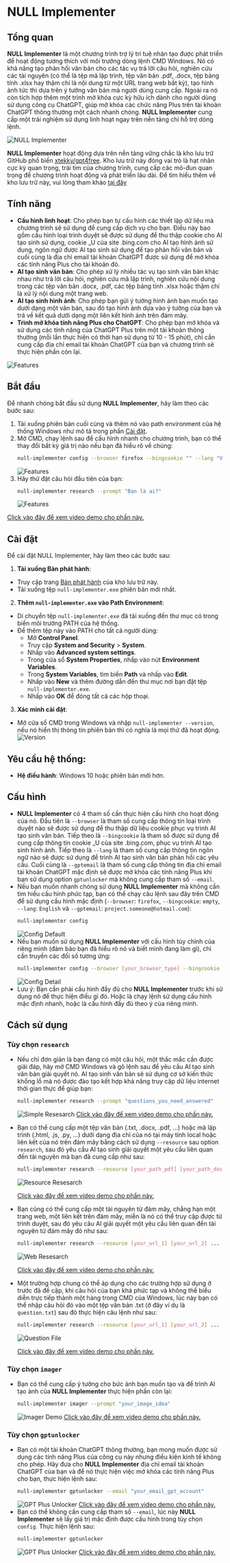 # NULL Implementer
## Tổng quan
**NULL Implementer** là một chương trình trợ lý trí tuệ nhân tạo được phát triển để hoạt động tương thích với môi trường dòng lệnh CMD Windows. Nó có khả năng tạo phản hồi văn bản cho các tác vụ trả lời câu hỏi, nghiên cứu các tài nguyên (có thể là tệp mã lập trình, tệp văn bản .pdf, .docx, tệp bảng tính .xlsx hay thậm chí là nội dung từ một URL trang web bất kỳ), tạo hình ảnh tức thì dựa trên ý tưởng văn bản mà người dùng cung cấp. Ngoài ra nó còn tích hợp thêm một trình mở khóa cực kỳ hữu ích dành cho người dùng sử dụng công cụ ChatGPT, giúp mở khóa các chức năng Plus trên tài khoản ChatGPT thông thường một cách nhanh chóng. **NULL Implementer** cung cấp một trải nghiệm sử dụng linh hoạt ngay trên nền tảng chỉ hỗ trợ dòng lệnh.

![NULL Implementer](https://nullcommand-restructuring.github.io/NULLCommand-Restructuring/NULLImplementer-DemoResources/main.jpg)

**NULL Implementer** hoạt động dựa trên nền tảng vững chắc là kho lưu trữ GitHub phổ biến [xtekky/gpt4free](https://github.com/xtekky/gpt4free). Kho lưu trữ này đóng vai trò là hạt nhân cực kỳ quan trọng, trái tim của chương trình, cung cấp các mô-đun quan trọng để chương trình hoạt động và phát triển lâu dài. Để tìm hiểu thêm về kho lưu trữ này, vui lòng tham khảo [tại đây](https://github.com/xtekky/gpt4free)

## Tính năng
- **Cấu hình linh hoạt**: Cho phép bạn tự cấu hình các thiết lập dữ liệu mà chương trình sẽ sử dụng để cung cấp dịch vụ cho bạn. Điều này bao gồm cấu hình loại trình duyệt sẽ được sử dụng để thu thập cookie cho AI tạo sinh sử dụng, cookie _U của site .bing.com cho AI tạo hình ảnh sử dụng, ngôn ngữ được AI tạo sinh sử dụng để tạo phản hồi văn bản và cuối cùng là địa chỉ email tài khoản ChatGPT được sử dụng để mở khóa các tính năng Plus cho tài khoản đó.
- **AI tạo sinh văn bản**: Cho phép xử lý nhiều tác vụ tạo sinh văn bản khác nhau như trả lời câu hỏi, nghiên cứu mã lập trình, nghiên cứu nội dung trong các tệp văn bản .docx, .pdf, các tệp bảng tính .xlsx hoặc thậm chí là xử lý nội dung một trang web.
- **AI tạo sinh hình ảnh**: Cho phép bạn gửi ý tưởng hình ảnh bạn muốn tạo dưới dạng một văn bản, sau đó tạo hình ảnh dựa vào ý tưởng của bạn và trả về kết quả dưới dạng một liên kết hình ảnh trên đám mây.
- **Trình mở khóa tính năng Plus cho ChatGPT**: Cho phép bạn mở khóa và sử dụng các tính năng của ChatGPT Plus trên một tài khoản thông thường (mỗi lần thực hiện có thời hạn sử dụng từ 10 - 15 phút), chỉ cần cung cấp địa chỉ email tài khoản ChatGPT của bạn và chương trình sẽ thực hiện phần còn lại.

![Features](https://nullcommand-restructuring.github.io/NULLCommand-Restructuring/NULLImplementer-DemoResources/features.png)

## Bắt đầu
Để nhanh chóng bắt đầu sử dụng **NULL Implementer**, hãy làm theo các bước sau:
1. Tải xuống phiên bản cuối cùng và thêm nó vào path environment của hệ thống Windows như mô tả trong phần [Cài đặt](#installation).
2. Mở CMD, chạy lệnh sau để cấu hình nhanh cho chương trình, bạn có thể thay đổi bất kỳ giá trị nào nếu bạn đã hiểu rõ về chúng:
    ```bash
    null-implementer config --browser firefox --bingcookie "" --lang "Việt Nam"
    ```
    ![Features](https://nullcommand-restructuring.github.io/NULLCommand-Restructuring/NULLImplementer-DemoResources/demo_3_getting_started.png)
3. Hãy thử đặt câu hỏi đầu tiên của bạn:
    ```bash
    null-implementer research --prompt "Bạn là ai?"
    ```
    ![Features](https://nullcommand-restructuring.github.io/NULLCommand-Restructuring/NULLImplementer-DemoResources/demo_4_getting_started.png)

[Click vào đây để xem video demo cho phần này.](https://nullcommand-restructuring.github.io/NULLCommand-Restructuring/NULLImplementer-DemoResources/demo_2_getting_started.mp4)

## Cài đặt
Để cài đặt NULL Implementer, hãy làm theo các bước sau:
1. **Tải xuống Bản phát hành**:
- Truy cập trang [Bản phát hành](https://github.com/NULLCommand-Restructuring/NULLImplementer/releases) của kho lưu trữ này.
- Tải xuống tệp `null-implementer.exe` phiên bản mới nhất.
2. **Thêm `null-implementer.exe` vào Path Environment**:
- Di chuyển tệp `null-implementer.exe` đã tải xuống đến thư mục có trong biến môi trường PATH của hệ thống.
- Để thêm tệp này vào PATH cho tất cả người dùng:
    - Mở **Control Panel**.
    - Truy cập **System and Security** > **System**.
    - Nhấp vào **Advanced system settings**.
    - Trong cửa sổ **System Properties**, nhấp vào nút **Environment Variables**.
    - Trong **System Variables**, tìm biến **Path** và nhấp vào **Edit**.
    - Nhấp vào **New** và thêm đường dẫn đến thư mục nơi bạn đặt tệp `null-implementer.exe`.
    - Nhấp vào **OK** để đóng tất cả các hộp thoại.
3. **Xác minh cài đặt**:
- Mở cửa sổ CMD trong Windows và nhập `null-implementer --version`, nếu nó hiển thị thông tin phiên bản thì có nghĩa là mọi thứ đã hoạt động.
![Version](https://nullcommand-restructuring.github.io/NULLCommand-Restructuring/NULLImplementer-DemoResources/version.png)

## Yêu cầu hệ thống:
- **Hệ điều hành**: Windows 10 hoặc phiên bản mới hơn.

## Cấu hình
- **NULL Implementer** có 4 tham số cần thực hiện cấu hình cho hoạt động của nó. Đầu tiên là `--browser` là tham số cung cấp thông tin loại trình duyệt nào sẽ được sử dụng để thu thập dữ liệu cookie phục vụ trình AI tạo sinh văn bản. Tiếp theo là `--bingcookie` là tham số được sử dụng để cung cấp thông tin cookie _U của site .bing.com, phục vụ trình AI tạo sinh hình ảnh. Tiếp theo là `--lang` là tham số cung câp thông tin ngôn ngữ nào sẽ được sử dụng để trình AI tạo sinh văn bản phản hồi các yêu cầu. Cuối cùng là `--gptemail` là tham số cung cấp thông tin địa chỉ email tài khoản ChatGPT mặc định sẽ được mở khóa các tính năng Plus khi bạn sử dụng option `gptunlocker` mà không cung cấp tham số `--email`.
- Nếu bạn muốn nhanh chóng sử dụng **NULL Implementer** mà không cần tìm hiểu cấu hình phức tạp, bạn có thể chạy câu lệnh sau đây trên CMD để sử dụng cấu hình mặc định (`--browser`: `firefox`, `--bingcookie`: `empty`, `--lang`: `English` và `--gptemail`: `project.someone@hotmail.com`):
    ```bash
    null-implementer config
    ```
    ![Config Default](https://nullcommand-restructuring.github.io/NULLCommand-Restructuring/NULLImplementer-DemoResources/config_default.png)
- Nếu bạn muốn sử dụng **NULL Implementer** với cấu hình tùy chỉnh của riêng mình (đảm bảo bạn đã hiểu rõ nó và biết mình đang làm gì), chỉ cần truyền các đối số tương ứng:
    ```bash
    null-implementer config --browser [your_browser_type] --bingcookie [your_bing_cookie] --lang [your_language] --gptemail [your_email_gpt_account]
    ```
    ![Config Detail](https://nullcommand-restructuring.github.io/NULLCommand-Restructuring/NULLImplementer-DemoResources/config_detail.png)
- Lưu ý: Bạn cần phải cấu hình đầy đủ cho **NULL Implementer** trước khi sử dụng nó để thực hiện điều gì đó. Hoặc là chạy lệnh sử dụng cấu hình mặc định nhanh, hoặc là cấu hình đầy đủ theo ý của riêng mình.

## Cách sử dụng
### Tùy chọn `research`
- Nếu chỉ đơn giản là bạn đang có một câu hỏi, một thắc mắc cần được giải đáp, hãy mở CMD Windows và gõ lệnh sau để yêu cầu AI tạo sinh văn bản giải quyết nó. AI tạo sinh văn bản sẽ sử dụng cơ sở kiến thức khổng lồ mà nó được đào tạo kết hợp khả năng truy cập dữ liệu internet thời gian thực để giúp bạn:
    ```bash
    null-implementer research --prompt "questions_you_need_answered"
    ```
    ![Simple Resesarch](https://nullcommand-restructuring.github.io/NULLCommand-Restructuring/NULLImplementer-DemoResources/simple_research.png)
[Click vào đây để xem video demo cho phần này.](https://nullcommand-restructuring.github.io/NULLCommand-Restructuring/NULLImplementer-DemoResources/simple_research.mp4)
- Bạn có thể cung cấp một tệp văn bản (.txt, .docx, .pdf, ...) hoặc mã lập trình (.html, .js, .py, ...) dưới dạng địa chỉ của nó tại máy tính local hoặc liên kết của nó trên đám mây bằng cách sử dụng `--resource` sau option `research`, sau đó yêu cầu AI tạo sinh giải quyết một yêu cầu liên quan đến tài nguyên mà bạn đã cung cấp như sau:
    ```bash
    null-implementer research --resource [your_path_pdf] [your_path_docx] ... --prompt "questions_you_need_answered"
    ```
    ![Resource Resesarch](https://nullcommand-restructuring.github.io/NULLCommand-Restructuring/NULLImplementer-DemoResources/resource_research.png)

    [Click vào đây để xem video demo cho phần này.](https://nullcommand-restructuring.github.io/NULLCommand-Restructuring/NULLImplementer-DemoResources/resource_research.mp4)
- Bạn cũng có thể cung cấp một tài nguyên từ đám mây, chẳng hạn một trang web, một liên kết trên đám mây, miễn là nó có thể truy cập được từ trình duyệt, sau đó yêu câu AI giải quyết một yêu cầu liên quan đến tài nguyên từ đám mây đó như sau:
    ```bash
    null-implementer research --resource [your_url_1] [your_url_2] ... --prompt "questions_you_need_answered"
    ```
    ![Web Resesarch](https://nullcommand-restructuring.github.io/NULLCommand-Restructuring/NULLImplementer-DemoResources/web_research.png)

    [Click vào đây để xem video demo cho phần này.](https://nullcommand-restructuring.github.io/NULLCommand-Restructuring/NULLImplementer-DemoResources/web_research.mp4)
- Một trường hợp chung có thể áp dụng cho các trường hợp sử dụng ở trước đã đề cập, khi câu hỏi của bạn khá phức tạp và không thể biểu diễn trực tiếp thành một hàng trong CMD của Windows, lúc này bạn có thể nhập câu hỏi đó vào một tệp văn bản .txt (ở đây ví dụ là `question.txt`) sau đó thực hiện câu lệnh như sau:
    ```bash
    null-implementer research --resource [your_url_1] [your_url_2] ... --prompt "your_path_question_txt"
    ```
    ![Question File](https://nullcommand-restructuring.github.io/NULLCommand-Restructuring/NULLImplementer-DemoResources/question_file.png)

    [Click vào đây để xem video demo cho phần này.](https://nullcommand-restructuring.github.io/NULLCommand-Restructuring/NULLImplementer-DemoResources/question_file.mp4)
### Tùy chọn `imager`
- Bạn có thể cung cấp ý tưởng cho bức ảnh bạn muốn tạo và để trình AI tạo ảnh của **NULL Implementer** thực hiện phần còn lại:
    ```bash
    null-implementer imager --prompt "your_image_idea"
    ```
    ![Imager Demo](https://nullcommand-restructuring.github.io/NULLCommand-Restructuring/NULLImplementer-DemoResources/imager_demo.png)
    [Click vào đây để xem video demo cho phần này.](https://nullcommand-restructuring.github.io/NULLCommand-Restructuring/NULLImplementer-DemoResources/imager_demo.mp4)
### Tùy chọn `gptunlocker`
- Bạn có một tài khoản ChatGPT thông thường, bạn mong muốn được sử dụng các tính năng Plus của công cụ này nhưng điều kiện kinh tế không cho phép. Hãy đưa cho **NULL Implementer** địa chỉ email tài khoản ChatGPT của bạn và để nó thực hiện việc mở khóa các tính năng Plus cho bạn, thực hiện lệnh sau:
    ```bash
    null-implementer gptunlocker --email "your_email_gpt_account"
    ```
    ![GPT Plus Unlocker](https://nullcommand-restructuring.github.io/NULLCommand-Restructuring/NULLImplementer-DemoResources/gptunlocker_demo.png)
    [Click vào đây để xem video demo cho phần này.](https://nullcommand-restructuring.github.io/NULLCommand-Restructuring/NULLImplementer-DemoResources/gptunlocker_demo.mp4)
- Bạn có thể không cần cung cấp tham số `--email`, lúc này **NULL Implementer** sẽ lấy giá trị mặc định được cấu hình trong tùy chọn `config`. Thực hiện lệnh sau:
    ```bash
    null-implementer gptunlocker 
    ```
    ![GPT Plus Unlocker](https://nullcommand-restructuring.github.io/NULLCommand-Restructuring/NULLImplementer-DemoResources/gptunlocker_demo_1.png)
    [Click vào đây để xem video demo cho phần này.](https://nullcommand-restructuring.github.io/NULLCommand-Restructuring/NULLImplementer-DemoResources/gptunlocker_demo_1.mp4)